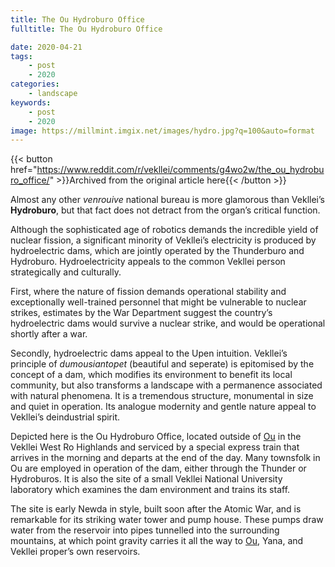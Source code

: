 ```yaml
---
title: The Ou Hydroburo Office
fulltitle: The Ou Hydroburo Office

date: 2020-04-21
tags:
    - post
    - 2020
categories:
    - landscape
keywords:
    - post
    - 2020
image: https://millmint.imgix.net/images/hydro.jpg?q=100&auto=format
---
```

{{< button href="https://www.reddit.com/r/vekllei/comments/g4wo2w/the_ou_hydroburo_office/" >}}Archived from the original article here{{< /button >}}

Almost any other *venrouive* national bureau is more glamorous than Vekllei’s **Hydroburo**, but that fact does not detract from the organ’s critical function.

Although the sophisticated age of robotics demands the incredible yield of nuclear fission, a significant minority of Vekllei’s electricity is produced by hydroelectric dams, which are jointly operated by the Thunderburo and Hydroburo. Hydroelectricity appeals to the common Vekllei person strategically and culturally.

First, where the nature of fission demands operational stability and exceptionally well-trained personnel that might be vulnerable to nuclear strikes, estimates by the War Department suggest the country’s hydroelectric dams would survive a nuclear strike, and would be operational shortly after a war.

Secondly, hydroelectric dams appeal to the Upen intuition. Vekllei’s principle of *dumousiantopet* (beautiful and seperate) is epitomised by the concept of a dam, which modifies its environment to benefit its local community, but also transforms a landscape with a permanence associated with natural phenomena. It is a tremendous structure, monumental in size and quiet in operation. Its analogue modernity and gentle nature appeal to Vekllei’s deindustrial spirit.

Depicted here is the Ou Hydroburo Office, located outside of [Ou](/utopia/vekllei/landscape/boroughs/ou/) in the Vekllei West Ro Highlands and serviced by a special express train that arrives in the morning and departs at the end of the day. Many townsfolk in Ou are employed in operation of the dam, either through the Thunder or Hydroburos. It is also the site of a small Vekllei National University laboratory which examines the dam environment and trains its staff.

The site is early Newda in style, built soon after the Atomic War, and is remarkable for its striking water tower and pump house. These pumps draw water from the reservoir into pipes tunnelled into the surrounding mountains, at which point gravity carries it all the way to [Ou](/utopia/vekllei/landscape/boroughs/ou/), Yana, and Vekllei proper’s own reservoirs.

